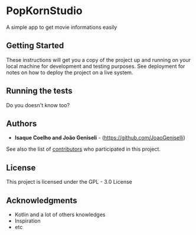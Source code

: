 # PopKornStudio

A simple app to get movie informations easily

## Getting Started

These instructions will get you a copy of the project up and running on your local machine for development and testing purposes. See deployment for notes on how to deploy the project on a live system.

## Running the tests

Do you doesn't know too?

## Authors

* **Isaque Coelho and João Geniseli** - (https://github.com/JoaoGeniselli)

See also the list of [contributors](https://github.com/your/project/contributors) who participated in this project.

## License

This project is licensed under the GPL - 3.0  License

## Acknowledgments

* Kotlin and a lot of others knowledges
* Inspiration
* etc
